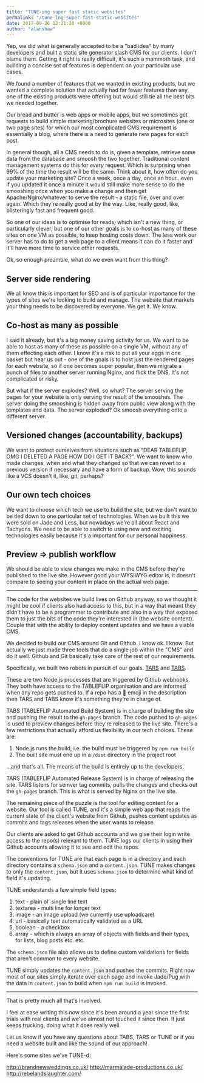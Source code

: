 ```yaml
---
title: "TUNE-ing super fast static websites"
permalink: "/tune-ing-super-fast-static-websites"
date: 2017-09-26 12:21:28 +0000
author: "alanshaw"
---
```

Yep, we did what is generally accepted to be a "bad idea" by many developers and built a static site generator slash CMS for our clients. I don't blame them. Getting it right is really difficult, it's such a mammoth task, and building a concise set of features is dependent on your particular use cases.

We found a number of features that we wanted in existing products, but we wanted a complete solution that actually had far fewer features than any one of the existing products were offering but would still tie all the best bits we needed together.

Our bread and butter is web apps or mobile apps, but we sometimes get requests to build simple marketing/brochure websites or microsites (one or two page sites) for which our most complicated CMS requirement is essentially a blog, where there is a need to generate new pages for each post.

In general though, all a CMS needs to do is, given a template, retrieve some data from the database and smoosh the two together. Traditional content management systems do this for _every_ request. Which is surprising when 99% of the time the result will be the same. Think about it, how often do you update your marketing site? Once a week, once a day, once an hour...even if you updated it once a minute it would still make more sense to do the smooshing once when you make a change and then get Apache/Nginx/whatever to serve the result - a static file, over and over again. Which they're really good at by the way. Like, really good, like, blisteringly fast and frequent good.

So one of our ideas is to optimise for reads, which isn't a new thing, or particularly clever, but one of our other goals is to co-host as many of these sites on one VM as possible, to keep hosting costs down. The less work our server has to do to get a web page to a client means it can do it faster and it'll have more time to service other requests.

Ok, so enough preamble, what do we even want from this thing?

## Server side rendering

We all know this is important for SEO and is of particular importance for the types of sites we're looking to build and manage. The website that markets your thing needs to be discovered by everyone. We get it. We know.

## Co-host as many as possible

I said it already, but it's a big money saving activity for us. We want to be able to host as many of these as possible on a single VM, without any of them effecting each other. I know it's a risk to put all your eggs in one basket but hear us out - one of the goals is to host just the rendered pages for each website, so if one becomes super popular, then we migrate a bunch of files to another server running Nginx, and flick the DNS. It's not complicated or risky.

But what if the server explodes? Well, so what? The server serving the pages for your website is only serving the result of the smooshes. The server doing the smooshing is hidden away from public view along with the templates and data. The server exploded? Ok smoosh everything onto a different server.

## Versioned changes (accountability, backups)

We want to protect ourselves from situations such as "DEAR TABLEFLIP, OMG I DELETED A PAGE HOW DO I GET IT BACK?". We want to know who made changes, when and what they changed so that we can revert to a previous version if necessary and have a form of backup. Wow, this sounds like a VCS doesn't it, like, git, perhaps?

## Our own tech choices

We want to choose which tech we use to build the site, but we don't want to be tied down to one particular set of technologies. When we built this we were sold on Jade and Less, but nowadays we're all about React and Tachyons. We need to be able to switch to using new and exciting technologies easily because it's a important for our personal happiness.

## Preview => publish workflow

We should be able to view changes we make in the CMS before they're published to the live site. However good your WYSIWYG editor is, it doesn't compare to seeing your content in place on the actual web page.

---

The code for the websites we build lives on Github anyway, so we thought it might be cool if clients also had access to this, but in a way that meant they didn't have to be a programmer to contribute and also in a way that exposed them to just the bits of the code they're interested in (the website content). Couple that with the ability to deploy content updates and we have a viable CMS.

We decided to build our CMS around Git and Github. I know ok. I know. But actually we just made three tools that do a single job within the "CMS" and do it well. Github and Git basically take care of the rest of our requirements.

Specifically, we built two robots in pursuit of our goals. [TARS](https://github.com/tableflip-tars) and [TABS](https://github.com/tableflip-tabs).

These are two Node.js processes that are triggered by Github webhooks. They both have access to the TABLEFLIP organisation and are informed when any repo gets pushed to. If a repo has a 🤖 emoji in the description then TARS and TABS know it's something they're in charge of.

TABS (TABLEFLIP Automated Build System) is in charge of building the site and pushing the result to the `gh-pages` branch. The code pushed to `gh-pages` is used to preview changes before they're released to the live site. There's a few restrictions that actually afford us flexibility in our tech choices. These are:

1. Node.js runs the build, i.e. the build must be triggered by `npm run build`
2. The built site must end up in a `/dist` directory in the project root

...and that's all. The means of the build is entirely up to the developers.

TARS (TABLEFLIP Automated Release System) is in charge of releasing the site. TARS listens for semver tag commits, pulls the changes and checks out the `gh-pages` branch. This is what is served by Nginx on the live site.

The remaining piece of the puzzle is the tool for editing content for a website. Our tool is called TUNE, and it's a simple web app that reads the current state of the client's website from Github, pushes content updates as commits and tags releases when the user wants to release.

Our clients are asked to get Github accounts and we give their login write access to the repo(s) relevant to them. TUNE logs our clients in using their Github accounts allowing it to see and edit the repos.

The conventions for TUNE are that each page is in a directory and each directory contains a `schema.json` and a `content.json`. TUNE makes changes to only the `content.json`, but it uses `schema.json` to determine what kind of field it's updating.

TUNE understands a few simple field types:

1. text - plain ol' single line text
2. textarea - multi line for longer text
3. image - an image upload (we currently use uploadcare)
4. url - basically text automatically validated as a URL
5. boolean - a checkbox
6. array - which is always an array of objects with fields and their types, for lists, blog posts etc. etc.

The `schema.json` file also allows us to define custom validations for fields that aren't common to every website.

TUNE simply updates the `content.json` and pushes the commits. Right now most of our sites simply iterate over each page and invoke Jade/Pug with the data in `content.json` to build when `npm run build` is invoked.

---

That is pretty much all that's involved.

I feel at ease writing this now since it's been around a year since the first trials with real clients and we've almost not touched it since then. It just keeps trucking, doing what it does really well.

Let us know if you have any questions about TABS, TARS or TUNE or if you need a website built and like the sound of our approach!

Here's some sites we've TUNE-d:

http://brandnewweddings.co.uk/
http://marmalade-productions.co.uk/
http://rebelandslaughter.com/
